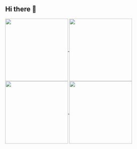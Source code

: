 ## Hi there 👋

<a href="www.nathanmacdiarmid.com">
  <img height=200 align="center" src="https://github-readme-stats.vercel.app/api?username=NathanMacDiarmid&show_icons=true&theme=tokyonight&rank_icon=github&hide=contribs" />
</a>
<a href=www.nathanmacdiarmid.com">
  <img height=200 align="center" src="https://github-readme-stats.vercel.app/api/top-langs/?username=NathanMacDiarmid&layout=compact&card_width=320" />
</a>

<a href="https://github.com/anuraghazra/github-readme-stats">
  <img height=200 align="center" src="https://github-readme-stats.vercel.app/api?username=anuraghazra" />
</a>
<a href="https://github.com/anuraghazra/convoychat">
  <img height=200 align="center" src="https://github-readme-stats.vercel.app/api/top-langs?username=anuraghazra&layout=compact&langs_count=8&card_width=320" />
</a>

<!--
**NathanMacDiarmid/NathanMacDiarmid** is a ✨ _special_ ✨ repository because its `README.md` (this file) appears on your GitHub profile.

Here are some ideas to get you started:

- 🔭 I’m currently working on ...
- 🌱 I’m currently learning ...
- 👯 I’m looking to collaborate on ...
- 🤔 I’m looking for help with ...
- 💬 Ask me about ...
- 📫 How to reach me: ...
- 😄 Pronouns: ...
- ⚡ Fun fact: ...
-->
